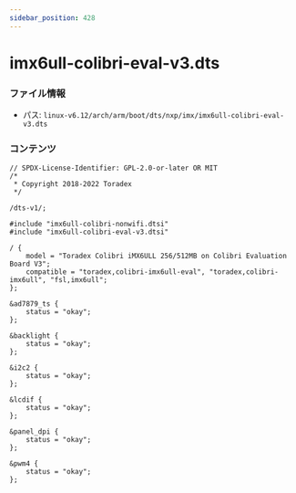 ```yaml
---
sidebar_position: 428
---
```

# imx6ull-colibri-eval-v3.dts

### ファイル情報

- パス: `linux-v6.12/arch/arm/boot/dts/nxp/imx/imx6ull-colibri-eval-v3.dts`

### コンテンツ

```dts
// SPDX-License-Identifier: GPL-2.0-or-later OR MIT
/*
 * Copyright 2018-2022 Toradex
 */

/dts-v1/;

#include "imx6ull-colibri-nonwifi.dtsi"
#include "imx6ull-colibri-eval-v3.dtsi"

/ {
	model = "Toradex Colibri iMX6ULL 256/512MB on Colibri Evaluation Board V3";
	compatible = "toradex,colibri-imx6ull-eval", "toradex,colibri-imx6ull", "fsl,imx6ull";
};

&ad7879_ts {
	status = "okay";
};

&backlight {
	status = "okay";
};

&i2c2 {
	status = "okay";
};

&lcdif {
	status = "okay";
};

&panel_dpi {
	status = "okay";
};

&pwm4 {
	status = "okay";
};

```
